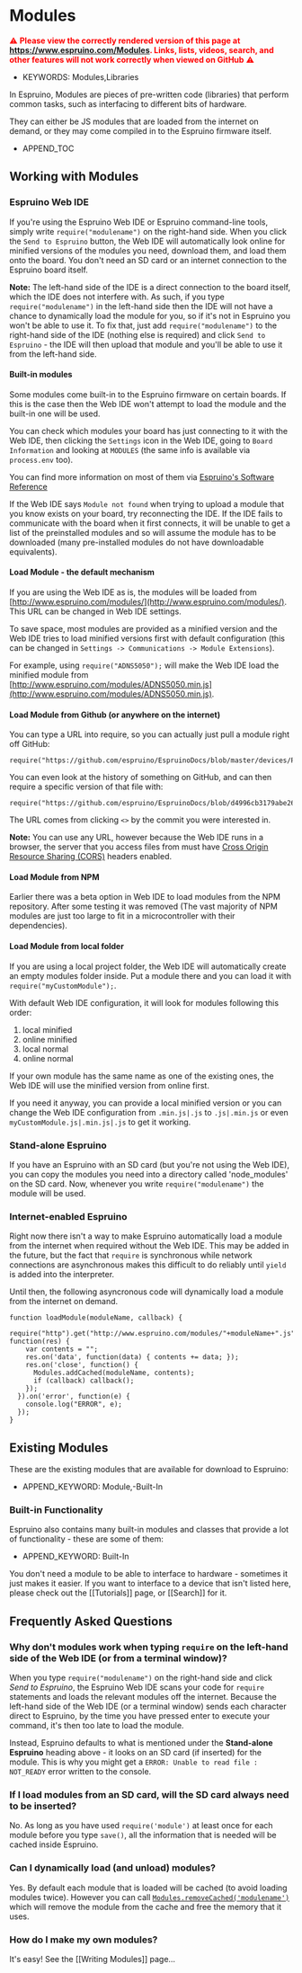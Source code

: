 <!--- Copyright (c) 2013 Gordon Williams, Pur3 Ltd. See the file LICENSE for copying permission. -->
Modules
=======

<span style="color:red">:warning: **Please view the correctly rendered version of this page at https://www.espruino.com/Modules. Links, lists, videos, search, and other features will not work correctly when viewed on GitHub** :warning:</span>

* KEYWORDS: Modules,Libraries

In Espruino, Modules are pieces of pre-written code (libraries) that perform common tasks, such as interfacing to different bits of hardware.

They can either be JS modules that are loaded from the internet on demand, or they may come compiled in to the Espruino firmware itself.

* APPEND_TOC

Working with Modules
--------------------

### Espruino Web IDE

If you're using the Espruino Web IDE or Espruino command-line tools, simply write `require("modulename")` on the right-hand side. When you click the `Send to Espruino` button, the Web IDE will automatically look online for minified versions of the modules you need, download them, and load them onto the board. You don't need an SD card or an internet connection to the Espruino board itself.

**Note:** The left-hand side of the IDE is a direct connection to the board itself, which the IDE does not interfere with. As such, if you type `require("modulename")` in the left-hand side then the IDE will not have a chance to dynamically load the module for you, so if it's not in Espruino you won't be able to use it. To fix that, just add `require("modulename")` to the right-hand side of the IDE (nothing else is required) and click `Send to Espruino` - the IDE will then upload that module and you'll be able to use it from the left-hand side.

#### Built-in modules

Some modules come built-in to the Espruino firmware on certain boards. If this is the case then the Web IDE won't attempt to load the module and the built-in one will be used.

You can check which modules your board has just connecting to it with the Web IDE, then clicking the `Settings` icon in the Web IDE, going to `Board Information` and looking at `MODULES` (the same info is available via `process.env` too).

You can find more information on most of them via [Espruino's Software Reference](/Reference)

If the Web IDE says `Module not found` when trying to upload a module that you know exists on your board, try reconnecting the IDE. If the IDE fails to communicate with the board when it first connects, it will be unable to get a list of the preinstalled modules and so will assume the module has to be downloaded (many pre-installed modules do not have downloadable equivalents).

#### Load Module - the default mechanism

If you are using the Web IDE as is, the modules will be loaded from [http://www.espruino.com/modules/](http://www.espruino.com/modules/). This URL can be changed in Web IDE settings.

To save space, most modules are provided as a minified version and the Web IDE tries to load minified versions first with default configuration (this can be changed in `Settings -> Communications -> Module Extensions`).

For example, using ```require("ADNS5050");``` will make the Web IDE load the minified module from [http://www.espruino.com/modules/ADNS5050.min.js](http://www.espruino.com/modules/ADNS5050.min.js).

#### Load Module from Github (or anywhere on the internet)

You can type a URL into require, so you can actually just pull a module right off GitHub:

```
require("https://github.com/espruino/EspruinoDocs/blob/master/devices/PCD8544.js");
```

You can even look at the history of something on GitHub, and can then require a specific version of that file with:

```
require("https://github.com/espruino/EspruinoDocs/blob/d4996cb3179abe260c030ed02bcb0d2384db6bbd/devices/PCD8544.js");
```

The URL comes from clicking ```<>``` by the commit you were interested in.

**Note:** You can use any URL, however because the Web IDE runs in a browser, the server that you access files from must have [Cross Origin Resource Sharing (CORS)](https://developer.mozilla.org/en-US/docs/Web/HTTP/CORS) headers enabled.

#### Load Module from NPM

Earlier there was a beta option in Web IDE to load modules from the NPM repository. After some testing it was removed (The vast majority of NPM modules are just too large to fit in a microcontroller with their dependencies).

#### Load Module from local folder

If you are using a local project folder, the Web IDE will automatically create an empty modules folder inside. Put a module there and you can load it with ```require("myCustomModule");```.

With default Web IDE configuration, it will look for modules following this order:

1. local minified
2. online minified
3. local normal
4. online normal

If your own module has the same name as one of the existing ones, the Web IDE will use the minified version from online first.

If you need it anyway, you can provide a local minified version or you can change the Web IDE configuration from ```.min.js|.js``` to ```.js|.min.js``` or even ```myCustomModule.js|.min.js|.js``` to get it working.

### Stand-alone Espruino

If you have an Espruino with an SD card (but you're not using the Web IDE), you can copy the modules you need into a directory called 'node_modules' on the SD card. Now, whenever you write ``` require("modulename") ``` the module will be used.

### Internet-enabled Espruino

Right now there isn't a way to make Espruino automatically load a module from the internet when required without the Web IDE. This may be added in the future, but the fact that `require` is synchronous while network connections are asynchronous makes this difficult to do reliably until `yield` is added into the interpreter.

Until then, the following asyncronous code will dynamically load a module from the internet on demand.

```
function loadModule(moduleName, callback) {
  require("http").get("http://www.espruino.com/modules/"+moduleName+".js", function(res) {
    var contents = "";
    res.on('data', function(data) { contents += data; });
    res.on('close', function() {
      Modules.addCached(moduleName, contents);
      if (callback) callback();
    });
  }).on('error', function(e) {
    console.log("ERROR", e);
  });
}
```


Existing Modules
----------------

These are the existing modules that are available for download to Espruino:

* APPEND_KEYWORD: Module,-Built-In

### Built-in Functionality

Espruino also contains many built-in modules and classes that provide a lot of functionality - these are some of them:

* APPEND_KEYWORD: Built-In

You don't need a module to be able to interface to hardware - sometimes it just makes it easier. If you want to interface to a device that isn't listed here, please check out the [[Tutorials]] page, or [[Search]] for it.


Frequently Asked Questions
--------------------------

### <a name="repl"></a>Why don't modules work when typing `require` on the left-hand side of the Web IDE (or from a terminal window)?

When you type ```require("modulename")``` on the right-hand side and click *Send to Espruino*, the Espruino Web IDE scans your code for `require` statements and loads the relevant modules off the internet. Because the left-hand side of the Web IDE (or a terminal window) sends each character direct to Espruino, by the time you have pressed enter to execute your command, it's then too late to load the module.

Instead, Espruino defaults to what is mentioned under the **Stand-alone Espruino** heading above - it looks on an SD card (if inserted) for the module. This is why you might get a `ERROR: Unable to read file : NOT_READY` error written to the console.

### If I load modules from an SD card, will the SD card always need to be inserted?

No. As long as you have used `require('module')` at least once for each module before you type `save()`, all the information that is needed will be cached inside Espruino.

### Can I dynamically load (and unload) modules?

Yes. By default each module that is loaded will be cached (to avoid loading modules twice). However you can call [`Modules.removeCached('modulename')`](/Reference#l_Modules_removeCached) which will remove the module from the cache and free the memory that it uses.

### How do I make my own modules?

It's easy! See the [[Writing Modules]] page...
